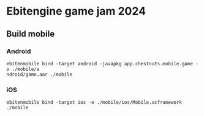 # Ebitengine game jam 2024

## Build mobile
### Android

```
ebitenmobile bind -target android -javapkg app.chestnuts.mobile.game -o ./mobile/a
ndroid/game.aar ./mobile
```

### iOS

```
ebitenmobile bind -target ios -o ./mobile/ios/Mobile.xcframework ./mobile
```